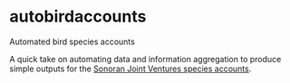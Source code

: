# autobirdaccounts
Automated bird species accounts

A quick take on automating data and information aggregation to produce simple outputs for the [Sonoran Joint Ventures species accounts](https://sonoranjv.org/conservation-tools/species-and-habitat-accounts/).

